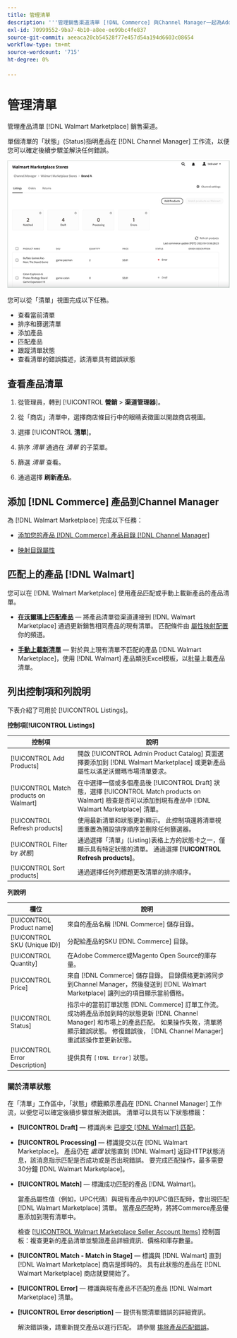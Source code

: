 ```yaml
---
title: 管理清單
description: '''管理銷售渠道清單 [!DNL Commerce] 與Channel Manager一起為Adobe Commerce和Magento Open Source商店。'
exl-id: 70999552-9ba7-4b10-a8ee-ee99bc4fe837
source-git-commit: aeeaca20cb54528f77e457d54a194d6603c08654
workflow-type: tm+mt
source-wordcount: '715'
ht-degree: 0%

---
```


# 管理清單

管理產品清單 [!DNL Walmart Marketplace] 銷售渠道。

單個清單的「狀態」(Status)指明產品在 [!DNL Channel Manager] 工作流，以便您可以確定後續步驟並解決任何錯誤。

![連接的銷售渠道的清單頁面](assets/listings-dashboard-view.png)

您可以從「清單」視圖完成以下任務。

* 查看當前清單
* 排序和篩選清單
* 添加產品
* 匹配產品
* 跟蹤清單狀態
* 查看清單的錯誤描述，該清單具有錯誤狀態

## 查看產品清單

1. 從管理員，轉到 [!UICONTROL **營銷** > **渠道管理器**]。

1. 從「商店」清單中，選擇商店條目行中的眼睛表徵圖以開啟商店視圖。

1. 選擇 [!UICONTROL **清單**]。

1. 排序 *清單* 通過在 *清單* 的子菜單。

1. 篩選 *清單* 查看。

1. 通過選擇 **刷新產品**。

## 添加 [!DNL Commerce] 產品到Channel Manager

為 [!DNL Walmart Marketplace] 完成以下任務：

* [添加您的產品 [!DNL Commerce] 產品目錄 [!DNL Channel Manager]](add-products-to-channel-store.md)

* [映射目錄屬性](map-catalog-attributes.md#configure-product-attribute-settings)

## 匹配上的產品 [!DNL Walmart]

您可以在 [!DNL Walmart Marketplace] 使用產品匹配或手動上載新產品的產品清單。

* **[在沃爾瑪上匹配產品](connect-listings-to-marketplace.md)** — 將產品清單從渠道連接到 [!DNL Walmart Marketplace] 通過更新銷售相同產品的現有清單。 匹配條件由 [屬性映射配置](map-catalog-attributes.md) 你的頻道。

* **[手動上載新清單](connect-listings-to-marketplace.md#upload-new-product-listings)** — 對於與上現有清單不匹配的產品 [!DNL Walmart Marketplace]，使用 [!DNL Walmart] 產品類別Excel模板，以批量上載產品清單。

## 列出控制項和列說明

下表介紹了可用於 [!UICONTROL Listings]。

**控制項[!UICONTROL Listings]**

| **控制項** | **說明** |
|----------------------------------------|-------------------------------------------------------------------------------------------------------------------------------------------------------------------------------------------------------------------|
| [!UICONTROL Add Products] | 開啟 [!UICONTROL Admin Product Catalog] 頁面選擇要添加到 [!DNL Walmart Marketplace] 或更新產品屬性以滿足沃爾瑪市場清單要求。 |
| [!UICONTROL Match products on Walmart] | 在中選擇一個或多個產品後 [!UICONTROL Draft] 狀態，選擇 [!UICONTROL Match products on Walmart] 檢查是否可以添加到現有產品中 [!DNL Walmart Marketplace] 清單。 |
| [!UICONTROL Refresh products] | 使用最新清單和狀態更新顯示。 此控制項還將清單視圖重置為預設排序順序並刪除任何篩選器。 |
| [!UICONTROL Filter by *狀態*] | 通過選擇「清單」(Listing)表格上方的狀態卡之一，僅顯示具有特定狀態的清單。 通過選擇 **[!UICONTROL Refresh products]**。 |
| [!UICONTROL Sort products] | 通過選擇任何列標題更改清單的排序順序。 |


**列說明**

| **欄位** | **說明** |
|--------------------------------|-------------------------------------------------------------------------------------------------------------------------------------------------------------------------------------------------------------------------------------------------------------------------------------------------------------------------------------------------------------------|
| [!UICONTROL Product name] | 來自的產品名稱 [!DNL Commerce] 儲存目錄。 |
| [!UICONTROL SKU (Unique ID)] | 分配給產品的SKU [!DNL Commerce] 目錄。 |
| [!UICONTROL  Quantity] | 在Adobe Commerce或Magento Open Source的庫存量。 |
| [!UICONTROL Price] | 來自 [!DNL Commerce] 儲存目錄。 目錄價格更新將同步到Channel Manager，然後發送到 [!DNL Walmart Marketplace]  讓列出的項目顯示當前價格。 |
| [!UICONTROL Status] | 指示中的當前訂單狀態 [!DNL Commerce] 訂單工作流。 成功將產品添加到時的狀態更新 [!DNL Channel Manager] 和市場上的產品匹配。 如果操作失敗，清單將顯示錯誤狀態。 修復錯誤後， [!DNL Channel Manager] 重試該操作並更新狀態。 |
| [!UICONTROL Error Description] | 提供具有 `[!DNL Error]` 狀態。 |

### 關於清單狀態

在「清單」工作區中，「狀態」標籤顯示產品在 [!DNL Channel Manager] 工作流，以便您可以確定後續步驟並解決錯誤。 清單可以具有以下狀態標籤：

* **[!UICONTROL Draft]** — 標識尚未 [已提交 [!DNL Walmart] 匹配](connect-listings-to-marketplace.md#match-products)。

* **[!UICONTROL Processing]** — 標識提交以在 [!DNL Walmart Marketplace]。 產品仍在 *處理* 狀態直到 [!DNL Walmart] 返回HTTP狀態消息，該消息指示匹配是否成功或是否出現錯誤。 要完成匹配操作，最多需要30分鐘 [!DNL Walmart Marketplace]。

* **[!UICONTROL Match]** — 標識成功匹配的產品 [!DNL Walmart]。

   當產品屬性值（例如，UPC代碼）與現有產品中的UPC值匹配時，會出現匹配 [!DNL Walmart Marketplace] 清單。 當產品匹配時，將將Commerce產品優惠添加到現有清單中。

   檢查 [[!UICONTROL Walmart Marketplace Seller Account Items]](https://seller.walmart.com/items-and-inventory/manage-items) 控制面板：複查更新的產品清單並驗證產品詳細資訊、價格和庫存數量。

* **[!UICONTROL Match - Match in Stage]** — 標識與 [!DNL Walmart] 直到 [!DNL Walmart Marketplace] 商店是即時的。 具有此狀態的產品在 [!DNL Walmart Marketplace] 商店就要開始了。

* **[!UICONTROL Error]** — 標識與現有產品不匹配的產品 [!DNL Walmart Marketplace] 清單。

* **[!UICONTROL Error description]** — 提供有關清單錯誤的詳細資訊。

   解決錯誤後，請重新提交產品以進行匹配。 請參閱 [排除產品匹配錯誤](connect-listings-to-marketplace.md#troubleshoot-product-match-errors)。
